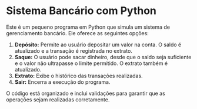 # Sistema Bancário com Python

Este é um pequeno programa em Python que simula um sistema de gerenciamento bancário. Ele oferece as seguintes opções:

1. **Depósito:** Permite ao usuário depositar um valor na conta. O saldo é atualizado e a transação é registrada no extrato.
2. **Saque:** O usuário pode sacar dinheiro, desde que o saldo seja suficiente e o valor não ultrapasse o limite permitido. O extrato também é atualizado.
3. **Extrato:** Exibe o histórico das transações realizadas.
4. **Sair:** Encerra a execução do programa.

O código está organizado e inclui validações para garantir que as operações sejam realizadas corretamente.
